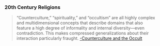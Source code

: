 ### 20th Century Religions

> “Counterculture,” “spirituality,” and “occultism” are all highly complex and multidimensional
> concepts that describe domains that also feature a high degree of informality and internal diversity—even
> contradiction.
> This makes compressed generalizations about their interaction particularly fraught.
> [ -Counterculture and the Occult](https://techgnosis.com/the-counterculture-and-the-occult/)